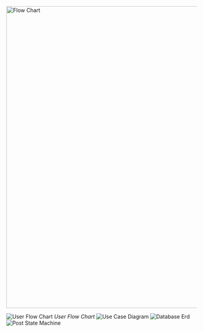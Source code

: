 <img src="URL_to_your_image" alt="Flow Chart" width="800"/>

![User Flow Chart](https://github.com/user-attachments/assets/c44e6927-dbb6-4ab3-b7e3-b9b35bda987f)
 *User Flow Chart*
![Use Case Diagram](https://github.com/user-attachments/assets/613c03d1-9e3a-40c7-a161-acfdf93f9ecd)
![Database Erd](https://github.com/user-attachments/assets/c50a573a-e0e7-4076-a622-a297a9ef7954)
![Post State Machine](https://github.com/user-attachments/assets/f458aa9c-c9a0-4e80-8bd5-bc045b0ea15b)

